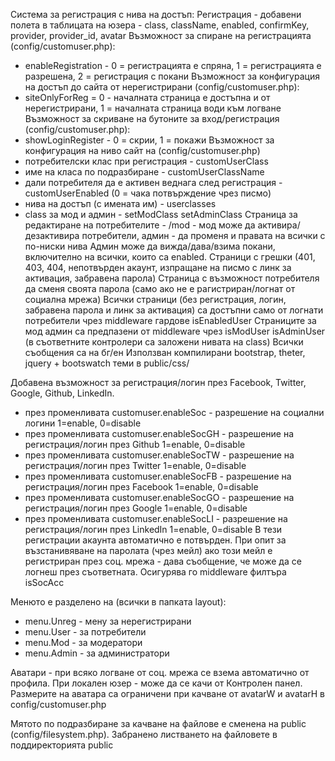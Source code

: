 Система за регистрация с нива на достъп:
Регистрация - добавени полета в таблицата на юзера - class, className, enabled, confirmKey, provider, provider_id, avatar
Възможност за спиране на регистрацията (config/customuser.php):
 - enableRegistration - 0 = регистрацията е спряна, 1 = регистрацията е разрешена, 2 = регистрация с покани
Възможност за конфигурация на достъп до сайта от нерегистрирани (config/customuser.php):
 - siteOnlyForReg = 0 - началната страница е достъпна и от нерегистрирани, 1 = началната страница води към логване
Възможност за скриване на бутоните за вход/регистрация (config/customuser.php):
 - showLoginRegister - 0 = скрии, 1 = покажи
Възможност за конфигурация на ниво сайт на (config/customuser.php)
 - потребителски клас при регистрация - customUserClass
 - име на класа по подразбиране - customUserClassName
 - дали потребителя да е активен веднага след регистрация - customUserEnabled (0 = чака потвърждение чрез писмо)
 - нива на достъп (с имената им) - userclasses
 - class за мод и админ - setModClass setAdminClass
Страница за редактиране на потребителите - /mod - мод може да активира/дезактивира потребители, админ - да променя и правата на всички с по-ниски нива
Админ може да вижда/дава/взима покани, включително на всички, които са enabled.
Страници с грешки (401, 403, 404, непотвърден акаунт, изпращане на писмо с линк за активация, забравена парола)
Страница с възможност потребителя да сменя своята парола (само ако не е рагистриран/логнат от социална мрежа)
Всички страници (без регистрация, логин, забравена парола и линк за активация) са достъпни само от логнати потребители чрез middleware гардове isEnabledUser
Страниците за мод админ са предпазени от middleware чрез isModUser isAdminUser (в съответните контролери са заложени нивата на class)
Всички съобщения са на бг/ен
Използван компилирани bootstrap, theter, jquery + bootswatch теми в public/css/

Добавена възможност за регистрация/логин през Facebook, Twitter, Google, Github, LinkedIn.
 - през променливата customuser.enableSoc - разрешение на социални логини 1=enable, 0=disable
 - през променливата customuser.enableSocGH - разрешение на регистрация/логин през Github 1=enable, 0=disable
 - през променливата customuser.enableSocTW - разрешение на регистрация/логин през Twitter 1=enable, 0=disable
 - през променливата customuser.enableSocFB - разрешение на регистрация/логин през Facebook 1=enable, 0=disable
 - през променливата customuser.enableSocGO - разрешение на регистрация/логин през Google 1=enable, 0=disable
 - през променливата customuser.enableSocLI - разрешение на регистрация/логин през LinkedIn 1=enable, 0=disable
В тези регистрации акаунта автоматично е потвърден.
При опит за възстанивяване на паролата (чрез мейл) ако този мейл е регистриран през соц. мрежа - дава съобщение, че може да се логнеш през съответната.
Осигурява го middleware филтъра isSocAcc

Менюто е разделено на (всички в папката layout):
 - menu.Unreg - мену за нерегистрирани
 - menu.User - за потребители
 - menu.Mod - за модератори
 - menu.Admin - за администратори

Аватари - при всяко логване от соц. мрежа се взема автоматично от профила. При локален юзер - може да се качи от Контролен панел.
Размерите на аватара са ограничени при качване от avatarW и avatarH в config/customuser.php

Мятото по подразбиране за качване на файлове е сменена на public (config/filesystem.php).
Забранено листването на файловете в поддиректорията public
